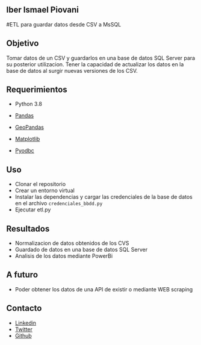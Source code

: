 ## Iber Ismael Piovani

#ETL para guardar datos desde CSV a MsSQL

## Objetivo

Tomar datos de un CSV y guardarlos en una base de datos SQL Server para su posterior utilizacion.
Tener la capacidad de actualizar los datos en la base de datos al surgir nuevas versiones de los CSV.

## Requerimientos

- Python 3.8

- [Pandas](https://pandas.pydata.org/docs/)
- [GeoPandas](https://geopandas.org/)
- [Matplotlib](https://matplotlib.org/)
- [Pyodbc](https://pypi.org/project/pyodbc/)

## Uso

- Clonar el repositorio
- Crear un entorno virtual
- Instalar las dependencias y cargar las credenciales de la base de datos en el archivo `credenciales_bbdd.py`
- Ejecutar etl.py

## Resultados

- Normalizacion de datos obtenidos de los CVS
- Guardado de datos en una base de datos SQL Server
- Analisis de los datos mediante PowerBi

## A futuro

- Poder obtener los datos de una API de existir o mediante WEB scraping

## Contacto

- [Linkedin](https://www.linkedin.com/in/iber-ismael-piovani-8b35bbba/)
- [Twitter](https://twitter.com/laimas)
- [Github](https://github.com/Vosinepi)
